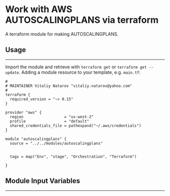 # Work with AWS AUTOSCALINGPLANS via terraform

A terraform module for making AUTOSCALINGPLANS.


## Usage
----------------------
Import the module and retrieve with ```terraform get``` or ```terraform get --update```. Adding a module resource to your template, e.g. `main.tf`:

```
#
# MAINTAINER Vitaliy Natarov "vitaliy.natarov@yahoo.com"
#
terraform {
  required_version = "~> 0.15"
}

provider "aws" {
  region                  = "us-west-2"
  profile                 = "default"
  shared_credentials_file = pathexpand("~/.aws/credentials")
}

module "autoscalingplans" {
  source = "../../modules/autoscalingplans"


  tags = map("Env", "stage", "Orchestration", "Terraform")

}
```

## Module Input Variables
----------------------
